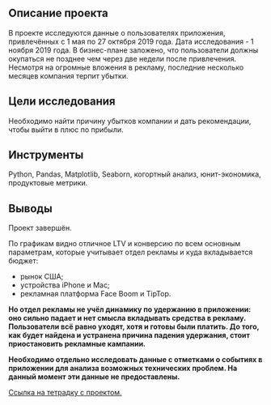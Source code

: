 ## Описание проекта 
В проекте исследуются данные о пользователях приложения, привлечённых с 1 мая по 27 октября 2019 года. Дата исследования - 1 ноября 2019 года. В бизнес-плане заложено, что пользователи должны окупаться не позднее чем через две недели после привлечения. Несмотря на огромные вложения в рекламу, последние несколько месяцев компания терпит убытки. 

## Цели исследования
Необходимо найти причину убытков компании и дать рекомендации, чтобы выйти в плюс по прибыли. 

## Инструменты
Python, Pandas, Matplotlib, Seaborn, когортный анализ, юнит-экономика, продуктовые метрики.

## Выводы 
Проект завершён. 

По графикам видно отличное LTV и конверсию по всем основным параметрам, которые учитывает отдел рекламы и куда вкладывается бюджет:

- рынок США;
- устройства iPhone и Mac;
- рекламная платформа Face Boom и TipTop.

**Но отдел рекламы не учёл динамику по удержанию в приложении: оно сильно падает и нет смысла вкладывать средства в рекламу. Пользователи всё равно уходят, хотя и готовы были платить. До того, как будет найдена и устранена причина падения удержания, стоит приостановить рекламные кампании.**

**Необходимо отдельно исследовать данные с отметками о событиях в приложении для анализа возможных технических проблем. На данный момент эти данные не предоставлены.**

[Ссылка на тетрадку с проектом.](https://github.com/D-A-Y8/Portfolio/blob/main/Testing%20hypotheses/Testing%20hypotheses%20to%20increase%20the%20revenue%20of%20an%20online%20store.ipynb)
